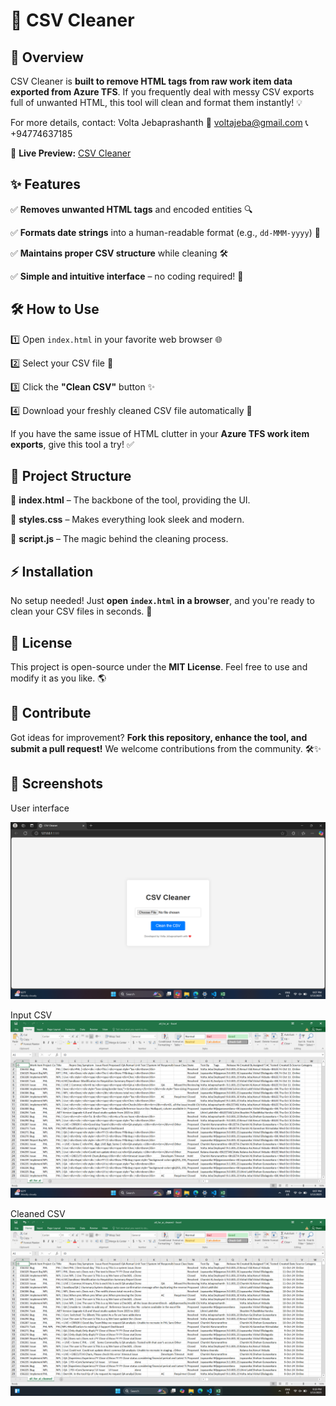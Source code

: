 # 🚀 CSV Cleaner

## 🌟 Overview

CSV Cleaner is **built to remove HTML tags from raw work item data exported from Azure TFS**. If you frequently deal with messy CSV exports full of unwanted HTML, this tool will clean and format them instantly! 💡

For more details, contact:
Volta Jebaprashanth
📧 voltajeba@gmail.com
📞 +94774637185

🔗 **Live Preview:** [CSV Cleaner](https://volta-jebaprashanth.github.io/CSV_Cleaner/)

## ✨ Features

✅ **Removes unwanted HTML tags** and encoded entities 🔍

✅ **Formats date strings** into a human-readable format (e.g., `dd-MMM-yyyy`) 📅

✅ **Maintains proper CSV structure** while cleaning 🛠️

✅ **Simple and intuitive interface** – no coding required! 🚀

## 🛠️ How to Use

1️⃣ Open `index.html` in your favorite web browser 🌐

2️⃣ Select your CSV file 📂

3️⃣ Click the **"Clean CSV"** button ✨

4️⃣ Download your freshly cleaned CSV file automatically 🎉

If you have the same issue of HTML clutter in your **Azure TFS work item exports**, give this tool a try! ✅

## 📂 Project Structure

📌 **index.html** – The backbone of the tool, providing the UI.

📌 **styles.css** – Makes everything look sleek and modern.

📌 **script.js** – The magic behind the cleaning process.

## ⚡ Installation

No setup needed! Just **open `index.html` in a browser**, and you're ready to clean your CSV files in seconds. 🚀

## 📜 License

This project is open-source under the **MIT License**. Feel free to use and modify it as you like. 🌎

## 🤝 Contribute

Got ideas for improvement? **Fork this repository, enhance the tool, and submit a pull request!** We welcome contributions from the community. 🛠️✨

## 🤝 Screenshots
User interface

![Screenshot Description](screenshots/Screenshot1.png)

Input CSV
![Screenshot Description](screenshots/Screenshot2.png)

Cleaned CSV
![Screenshot Description](screenshots/Screenshot3.png)
